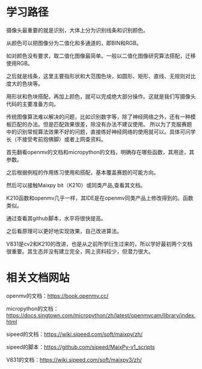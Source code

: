# 学习路径
摄像头最重要的就是识别，大体上分为识别线条和识别颜色。

从颜色可以把图像分为二值化和多通道的，即BIN和RGB。

如对颜色没有要求，取二值化图像最简单。一般以二值化图像研究算法搭配，迁移使用RGB。

之后就是线条，这里主要指形状和大范围色块，如圆形、矩形、直线、无规则对比度大的色块等。

用形状和色块搭配，再加上颜色，就可以完成绝大部分操作。这就是我们写摄像头代码的主要准备方向。


传统图像算法难以解决的问题，比如识别数字等，除了神经网络之外，还有一种模板匹配的办法。但是匹配效果很差，除没有办法不建议使用。
所以为了克服赛题中的识别常规算法效果不好的问题，直接练好神经网络的使用就可以。具体可问学长（不接受考前抱佛脚）或者上网查资料。

首先翻看openmv的文档和micropython的文档，明确存在哪些函数，其用途，其参数。

之后根据例程的作用练习使用和搭配，基本覆盖赛题的可能方向。

然后可以接触Maixpy bit（K210）或同类产品,查看其文档。

K210函数和openmv几乎一样，其IDE是在openmv同类产品上修改得到的。函数类似。

通过查看其github脚本，水平将很快提高。

之后看原理可以更好地实现效果，自己改进算法。

V831是cv2和K210的改进，也是从之前所学衍生过来的，所以学好最初两个文档很重要。其生态并没有建立完全，网上资料较少，但潜力很大。


# 相关文档网站
openmv的文档：https://book.openmv.cc/

micropython的文档：https://docs.singtown.com/micropython/zh/latest/openmvcam/library/index.html

sipeed的文档：https://wiki.sipeed.com/soft/maixpy/zh/

sipeed的脚本：https://github.com/sipeed/MaixPy-v1_scripts

V831的文档：https://wiki.sipeed.com/soft/maixpy3/zh/



